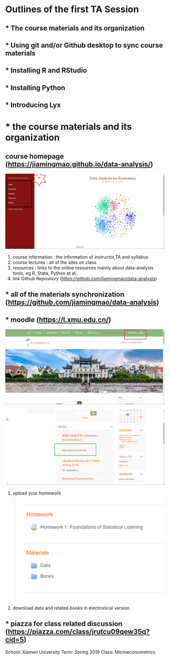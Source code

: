 
# Outlines of the first TA Session

## * The course materials and its organization
## * Using git and/or Github desktop to sync course materials
## * Installing R and RStudio
## * Installing Python
## * Introducing  Lyx


# * the course materials and its organization

## course homepage (https://jiamingmao.github.io/data-analysis/)
![course_homepagep](Figures/course_homepage.png)

1. course information : the information of instructor,TA and syllabus
2. course lectures : all of the siles on class
3. resources : links to the online resources mainly about data-analysis tools, eg R, Stata, Python et al,.
4. link Github Repository (https://github.com/jiamingmao/data-analysis)


## * all of the materials synchronization  (https://github.com/jiamingmao/data-analysis)


## * moodle (https://l.xmu.edu.cn/)
![moodle_home](Figures/moodle_home.png)

![moodle_our](Figures/moodle_our.png)

1. upload your homework
![homework](Figures/homework.png)

2. download data and related books in electronical version


## * piazza for class related discussion (https://piazza.com/class/jrutcu09qew35q?cid=5)

School: Xiamen University
Term: Spring 2019
Class: Microeconometrics


